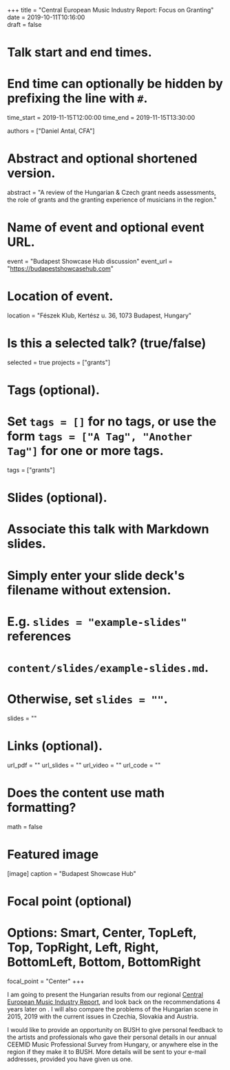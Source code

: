 +++
title = "Central European Music Industry Report: Focus on Granting"
date = 2019-10-11T10:16:00  
draft = false

# Talk start and end times.
#   End time can optionally be hidden by prefixing the line with `#`.
time_start = 2019-11-15T12:00:00
time_end = 2019-11-15T13:30:00

authors = ["Daniel Antal, CFA"]

# Abstract and optional shortened version.
abstract = "A review of the Hungarian & Czech grant needs assessments, the role of grants and the granting experience of musicians in the region."

# Name of event and optional event URL.
event = "Budapest Showcase Hub discussion"
event_url = "https://budapestshowcasehub.com"

# Location of event.
location = "Fészek Klub, Kertész u. 36, 1073 Budapest, Hungary"

# Is this a selected talk? (true/false)
selected = true
projects = ["grants"]

# Tags (optional).
#   Set `tags = []` for no tags, or use the form `tags = ["A Tag", "Another Tag"]` for one or more tags.
tags = ["grants"]

# Slides (optional).
#   Associate this talk with Markdown slides.
#   Simply enter your slide deck's filename without extension.
#   E.g. `slides = "example-slides"` references 
#   `content/slides/example-slides.md`.
#   Otherwise, set `slides = ""`.
slides = ""

# Links (optional).
url_pdf = ""
url_slides = ""
url_video = ""
url_code = ""

# Does the content use math formatting?
math = false

# Featured image
[image]
  caption = "Budapest Showcase Hub"

  # Focal point (optional)
  # Options: Smart, Center, TopLeft, Top, TopRight, Left, Right, BottomLeft, Bottom, BottomRight
  focal_point = "Center"
+++

I am going to present the Hungarian results from our regional [Central European Music Industry Report](https://danielantal.eu/post/2019-09-27_cee_report/), and look back on the recommendations 4 years later on .  I will also compare the problems of the Hungarian scene in 2015, 2019 with the current issues in Czechia, Slovakia and Austria.  

I would like to provide an opportunity on BUSH to give personal feedback to the artists and professionals who gave their personal details in our annual CEEMID Music Professional Survey from Hungary, or anywhere else in the region if they make it to BUSH. More details will be sent to your e-mail addresses, provided you have given us one.


